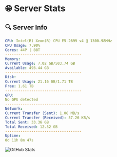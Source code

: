 # 🌐 Server Stats
## 🔍 Server Info
```yaml
CPU: Intel(R) Xeon(R) CPU E5-2699 v4 @ 1300.98MHz
CPU Usage: 7.90%
Cores: 44P | 88T
-----------------------------------
Memory:
Current Usage: 7.02 GB/503.74 GB
Available: 493.44 GB
-----------------------------------
Disk:
Current Usage: 21.16 GB/1.71 TB
Free: 1.61 TB
-----------------------------------
GPU:
No GPU detected
-----------------------------------
Network:
Current Transfer (Sent): 1.08 MB/s
Current Transfer (Received): 57.26 KB/s
Total Sent: 33.36 GB
Total Received: 12.52 GB
-----------------------------------
Uptime:
0d 11h 8m 47s
```
![GitHub Stats](https://img.shields.io/badge/Updated-2025-04-20_04:17:35-blue)